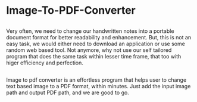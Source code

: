 # Image-To-PDF-Converter
## 
Very often, we need to change our handwritten notes into a portable document format for better readability and enhancement. But, this is not an easy task, we would either need to download an application or use some random web based tool. Not anymore, why not use our self tailored program that does the same task within lesser time frame, that too with higer efficiency and perfection.
## 
Image to pdf converter is an effortless program that helps user to change text based image to a PDF format, within minutes. Just add the input image path and output PDF path, and we are good to go.

